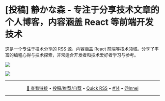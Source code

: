 [投稿] 静かな森 - 专注于分享技术文章的个人博客，内容涵盖 React 等前端开发技术
===

这是一个专注于技术分享的 RSS 源，内容涵盖 React 前端等技术领域。分享了丰富的编程心得与技术探索，非常适合开发者和技术爱好者学习与参考。

![](https://github.com/user-attachments/assets/83d10a54-0e8a-4f71-b7ce-1f218dc3c2fa)

![](https://github.com/user-attachments/assets/9a2fe7b3-f81f-475d-9e44-2ea37ad6c76f)

---

<p align="center">
<a href="https://innei.in/feed" target="_blank">🔗 查看链接</a> • 
<a href="https://github.com/jaywcjlove/quick-rss/issues/new/choose" target="_blank">投稿/推荐/自荐</a> • 
<a href="https://wangchujiang.com/quick-rss/feeds/index.html" target="_blank">Quick RSS</a> • 
<a href="https://github.com/jaywcjlove/quick-rss/issues/14" target="_blank">#14</a> • 
<a href="https://github.com/Innei" target="_blank">@Innei</a>
</p>

---
    